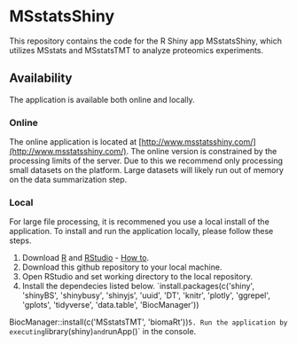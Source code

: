 # MSstatsShiny

This repository contains the code for the R Shiny app MSstatsShiny, which utilizes MSstats and MSstatsTMT to analyze proteomics experiments.

## Availability

The application is available both online and locally.

### Online

The online application is located at [http://www.msstatsshiny.com/](http://www.msstatsshiny.com/). The online version is constrained by the processing limits of the server. Due to this we recommend only processing small datasets on the platform. Large datasets will likely run out of memory on the data summarization step.

### Local

For large file processing, it is recommened you use a local install of the application. To install and run the application locally, please follow these steps.

1. Download [R](https://www.r-project.org/) and [RStudio](https://www.rstudio.com/products/rstudio/download/) - [How to](https://rstudio-education.github.io/hopr/starting.html).
2. Download this github repository to your local machine.
3. Open RStudio and set working directory to the local repository.
4. Install the dependecies listed below.
`install.packages(c('shiny', 'shinyBS', 'shinybusy', 'shinyjs', 'uuid', 'DT', 'knitr',
                  'plotly', 'ggrepel', 'gplots', 'tidyverse', 'data.table', 'BiocManager'))

BiocManager::install(c('MSstatsTMT', 'biomaRt'))`
5. Run the application by executing `library(shiny)` and `runApp()` in the console.




